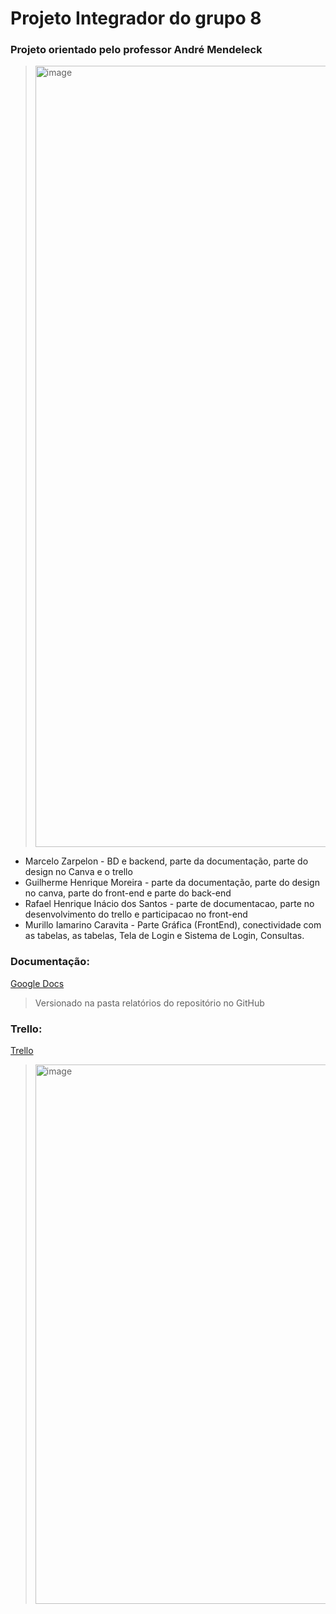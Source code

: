 # Projeto Integrador do grupo 8

### Projeto orientado pelo professor André Mendeleck
  ><img width="1250" alt="image" src="https://github.com/user-attachments/assets/899507f4-5133-4701-811f-bdc7f7433b59" />
 <ul>
    <li>Marcelo Zarpelon - BD e backend, parte da documentação, parte do design no Canva e o trello</li>
    <li>Guilherme Henrique Moreira - parte da documentação, parte do design no canva, parte do front-end e parte do back-end</li>
    <li>Rafael Henrique Inácio dos Santos - parte de documentacao, parte no desenvolvimento do trello e participacao no front-end</li> 
    <li>Murillo Iamarino Caravita - Parte Gráfica (FrontEnd), conectividade com as tabelas, as tabelas, Tela de Login e Sistema de Login, Consultas.
 </ul>
 
### Documentação:
[Google Docs](https://docs.google.com/document/d/1jZqncpJ7IMk2Kij4QNihNBPZ_y3BEqj6Z1Z3TH5xFTo/edit?usp=sharing)
  > Versionado na pasta relatórios do repositório no GitHub

### Trello:
[Trello](https://trello.com/b/g7kftRdf/projeto-sustentabilidade)
  > <img width="863" alt="image" src="https://github.com/user-attachments/assets/73d0b974-8701-4649-a6b8-245b2cc220e9"/>


